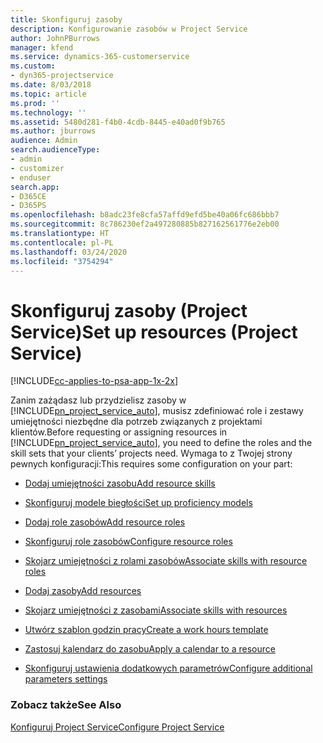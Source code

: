 ```yaml
---
title: Skonfiguruj zasoby
description: Konfigurowanie zasobów w Project Service
author: JohnPBurrows
manager: kfend
ms.service: dynamics-365-customerservice
ms.custom:
- dyn365-projectservice
ms.date: 8/03/2018
ms.topic: article
ms.prod: ''
ms.technology: ''
ms.assetid: 5480d281-f4b0-4cdb-8445-e40ad0f9b765
ms.author: jburrows
audience: Admin
search.audienceType:
- admin
- customizer
- enduser
search.app:
- D365CE
- D365PS
ms.openlocfilehash: b8adc23fe8cfa57affd9efd5be40a06fc686bbb7
ms.sourcegitcommit: 8c786230ef2a497280885b827162561776e2eb00
ms.translationtype: HT
ms.contentlocale: pl-PL
ms.lasthandoff: 03/24/2020
ms.locfileid: "3754294"
---
```

# <a name="set-up-resources-project-service"></a><span data-ttu-id="17c2b-103">Skonfiguruj zasoby (Project Service)</span><span class="sxs-lookup"><span data-stu-id="17c2b-103">Set up resources (Project Service)</span></span>

[!INCLUDE[cc-applies-to-psa-app-1x-2x](../includes/cc-applies-to-psa-app-1x-2x.md)]

<span data-ttu-id="17c2b-104">Zanim zażądasz lub przydzielisz zasoby w [!INCLUDE[pn_project_service_auto](../includes/pn-project-service-auto.md)], musisz zdefiniować role i zestawy umiejętności niezbędne dla potrzeb związanych z projektami klientów.</span><span class="sxs-lookup"><span data-stu-id="17c2b-104">Before requesting or assigning resources in [!INCLUDE[pn_project_service_auto](../includes/pn-project-service-auto.md)], you need to define the roles and the skill sets that your clients’ projects need.</span></span> <span data-ttu-id="17c2b-105">Wymaga to z Twojej strony pewnych konfiguracji:</span><span class="sxs-lookup"><span data-stu-id="17c2b-105">This requires some configuration on your part:</span></span>  
  
-   [<span data-ttu-id="17c2b-106">Dodaj umiejętności zasobu</span><span class="sxs-lookup"><span data-stu-id="17c2b-106">Add resource skills</span></span>](../project-service/add-resource-skills.md)  
  
-   [<span data-ttu-id="17c2b-107">Skonfiguruj modele biegłości</span><span class="sxs-lookup"><span data-stu-id="17c2b-107">Set up proficiency models</span></span>](../project-service/set-up-proficiency-models.md)  
  
-   [<span data-ttu-id="17c2b-108">Dodaj role zasobów</span><span class="sxs-lookup"><span data-stu-id="17c2b-108">Add resource roles</span></span>](../project-service/add-resource-roles.md)  
  
-   [<span data-ttu-id="17c2b-109">Skonfiguruj role zasobów</span><span class="sxs-lookup"><span data-stu-id="17c2b-109">Configure resource roles</span></span>](../project-service/configure-resource-roles.md)  
  
-   [<span data-ttu-id="17c2b-110">Skojarz umiejętności z rolami zasobów</span><span class="sxs-lookup"><span data-stu-id="17c2b-110">Associate skills with resource roles</span></span>](../project-service/associate-skills-with-resource-roles.md)  
  
-   [<span data-ttu-id="17c2b-111">Dodaj zasoby</span><span class="sxs-lookup"><span data-stu-id="17c2b-111">Add resources</span></span>](../project-service/add-resources.md)  
  
-   [<span data-ttu-id="17c2b-112">Skojarz umiejętności z zasobami</span><span class="sxs-lookup"><span data-stu-id="17c2b-112">Associate skills with resources</span></span>](../project-service/associate-skills-with-resources.md)  
  
-   [<span data-ttu-id="17c2b-113">Utwórz szablon godzin pracy</span><span class="sxs-lookup"><span data-stu-id="17c2b-113">Create a work hours template</span></span>](../project-service/create-work-hours-template.md)  
  
-   [<span data-ttu-id="17c2b-114">Zastosuj kalendarz do zasobu</span><span class="sxs-lookup"><span data-stu-id="17c2b-114">Apply a calendar to a resource</span></span>](../project-service/apply-calendar-resource.md)  
  
-   [<span data-ttu-id="17c2b-115">Skonfiguruj ustawienia dodatkowych parametrów</span><span class="sxs-lookup"><span data-stu-id="17c2b-115">Configure additional parameters settings</span></span>](../project-service/configure-additional-parameters-settings.md)  
  
### <a name="see-also"></a><span data-ttu-id="17c2b-116">Zobacz także</span><span class="sxs-lookup"><span data-stu-id="17c2b-116">See Also</span></span>  
 [<span data-ttu-id="17c2b-117">Konfiguruj Project Service</span><span class="sxs-lookup"><span data-stu-id="17c2b-117">Configure Project Service</span></span>](../project-service/configure.md)
